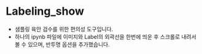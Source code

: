 # Labeling_show
- 샘플링 육안 검수를 위한 편의성 도구입니다.
- 하나의 ipynb 파일에 이미지와 Label의 외곽선을 한번에 띄운 후 스크롤로 내려서 볼 수 있으며, 반투명 옵션을 추가했습니다.
